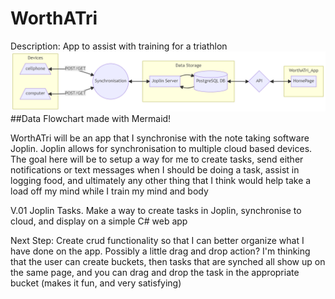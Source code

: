 # WorthATri
Description: App to assist with training for a triathlon
<img src="images\mermaid-flow-WorthATri.png" alt="mermaid data flow chart"/>
##Data Flowchart made with Mermaid!

WorthATri will be an app that I synchronise with the note taking software Joplin.  Joplin allows for synchronisation to multiple cloud based devices. The goal here will be to setup a way for me to create tasks, send either notifications or text messages when I should be doing a task, assist in logging food, and ultimately any other thing that I think would help take a load off my mind while I train my mind and body

V.01 
Joplin Tasks. Make a way to create tasks in Joplin, synchronise to cloud, and display on a simple C# web app

Next Step: Create crud functionality so that I can better organize what I have done on the app. Possibly a little drag and drop action? I'm thinking that the user can create buckets, then tasks that are synched all show up on the same page, and you can drag and drop the task in the appropriate bucket (makes it fun, and very satisfying)

